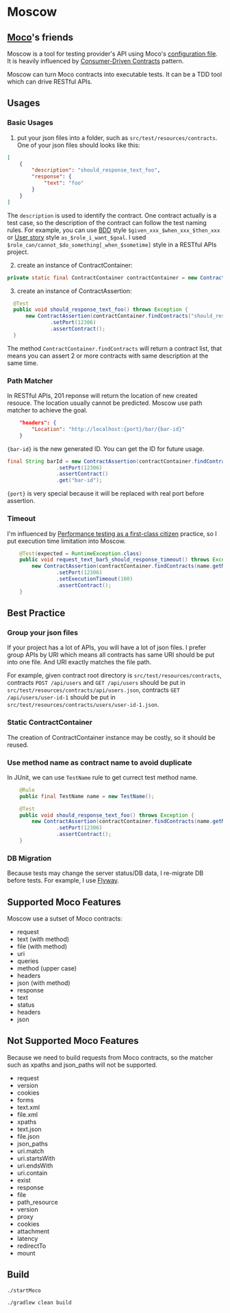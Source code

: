 # Moscow

## [Moco](https://github.com/dreamhead/moco)'s friends

Moscow is a tool for testing provider's API using Moco's [configuration file](https://github.com/dreamhead/moco/blob/master/moco-doc/apis.md). It is heavily influenced by [Consumer-Driven Contracts](http://www.martinfowler.com/articles/consumerDrivenContracts.html) pattern.

Moscow can turn Moco contracts into executable tests. It can be a TDD tool which can drive RESTful APIs.

## Usages

### Basic Usages

1. put your json files into a folder, such as `src/test/resources/contracts`. One of your json files should looks like this:

  ```json
  [
      {
          "description": "should_response_text_foo",
          "response": {
              "text": "foo"
          }
      }
  ]
  ```

  The `description` is used to identify the contract. One contract actually is a test case, so the description of the contract can follow the test naming rules. For example, you can use [BDD](https://en.wikipedia.org/wiki/Behavior_Driven_Development) style `$given_xxx_$when_xxx_$then_xxx` or [User story](https://en.wikipedia.org/wiki/User_story) style `as_$role_i_want_$goal`. I used `$role_can/cannot_$do_something[_when_$sometime]` style in a RESTful APIs project.
  
2. create an instance of ContractContainer:

  ```java
  private static final ContractContainer contractContainer = new ContractContainer(Paths.get("src/test/resources/contracts"));
  ```

3. create an instance of ContractAssertion:

  ```java
    @Test
    public void should_response_text_foo() throws Exception {
        new ContractAssertion(contractContainer.findContracts("should_response_text_foo"))
                .setPort(12306)
                .assertContract();
    }
  ```
  The method `ContractContainer.findContracts` will return a contract list, that means you can assert 2 or more contracts with same description at the same time.

### Path Matcher

In RESTful APIs, 201 reponse will return the location of new created resouce. The location usually cannot be predicted. Moscow use path matcher to achieve the goal.

```json
    "headers": {
        "Location": "http://localhost:{port}/bar/{bar-id}"
    }
```

`{bar-id}` is the new generated ID. You can get the ID for future usage.

```java
final String barId = new ContractAssertion(contractContainer.findContracts(name.getMethodName()))
                .setPort(12306)
                .assertContract()
                .get("bar-id");
```

`{port}` is very special because it will be replaced with real port before assertion.

### Timeout

I'm influenced by [Performance testing as a first-class citizen](https://www.thoughtworks.com/radar/techniques/performance-testing-as-a-first-class-citizen) practice, so I put execution time limitation into Moscow.

```java
    @Test(expected = RuntimeException.class)
    public void request_text_bar5_should_response_timeout() throws Exception {
        new ContractAssertion(contractContainer.findContracts(name.getMethodName()))
                .setPort(12306)
                .setExecutionTimeout(100)
                .assertContract();
    }
```

## Best Practice

### Group your json files

If your project has a lot of APIs, you will have a lot of json files. I prefer group APIs by URI which means all contracts has same URI should be put into one file. And URI exactly matches the file path.

For example, given contract root directory is `src/test/resources/contracts`, contracts `POST /api/users` and `GET /api/users` should be put in `src/test/resources/contracts/api/users.json`, contracts `GET /api/users/user-id-1` should be put in `src/test/resources/contracts/users/user-id-1.json`.

### Static ContractContainer

The creation of ContractContainer instance may be costly, so it should be reused.

### Use method name as contract name to avoid duplicate

In JUnit, we can use `TestName` rule to get currect test method name.

```java
    @Rule
    public final TestName name = new TestName();

    @Test
    public void should_response_text_foo() throws Exception {
        new ContractAssertion(contractContainer.findContracts(name.getMethodName()))
                .setPort(12306)
                .assertContract();
    }
```

### DB Migration

Because tests may change the server status/DB data, I re-migrate DB before tests. For example, I use [Flyway](http://flywaydb.org/).

## Supported Moco Features

Moscow use a sutset of Moco contracts:

- request
 - text (with method)
 - file (with method)
 - uri
 - queries
 - method (upper case)
 - headers
 - json (with method)
- response
 - text
 - status
 - headers
 - json

## Not Supported Moco Features

Because we need to build requests from Moco contracts, so the matcher such as xpaths and json_paths will not be supported.

- request
 - version
 - cookies
 - forms
 - text.xml
 - file.xml
 - xpaths
 - text.json
 - file.json
 - json_paths
 - uri.match
 - uri.startsWith
 - uri.endsWith
 - uri.contain
 - exist
- response
 - file
 - path_resource
 - version
 - proxy
 - cookies
 - attachment
 - latency
- redirectTo
- mount

## Build

```
./startMoco
```

```
./gradlew clean build
```